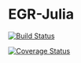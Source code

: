 # EGR-Julia

[![Build Status](https://travis-ci.org/stefanks/EGR-Julia.jl.svg?branch=master)](https://travis-ci.org/stefanks/EGR.jl?branch=master)

[![Coverage Status](https://coveralls.io/repos/stefanks/EGR.jl/badge.svg)](https://coveralls.io/r/stefanks/EGR.jl)
